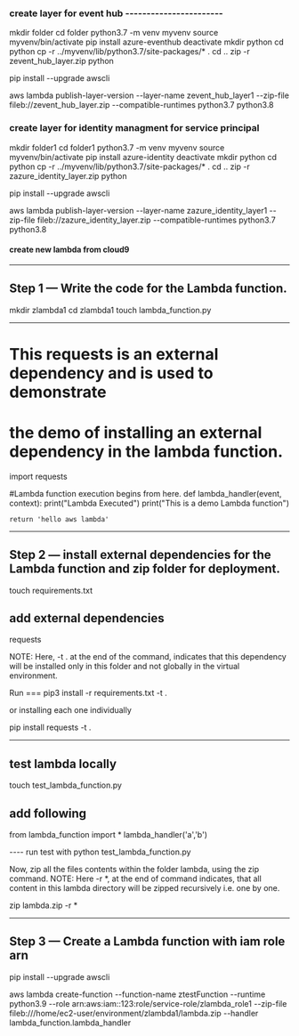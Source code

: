 ### create layer for event hub -----------------------
mkdir folder
cd folder
python3.7 -m venv myvenv
source myvenv/bin/activate
pip install azure-eventhub
deactivate
mkdir python
cd python
cp -r ../myvenv/lib/python3.7/site-packages/* .
cd ..
zip -r zevent_hub_layer.zip python


pip install --upgrade awscli

aws lambda publish-layer-version --layer-name zevent_hub_layer1 --zip-file fileb://zevent_hub_layer.zip --compatible-runtimes python3.7 python3.8


### create layer for identity managment for service principal
mkdir folder1
cd folder1
python3.7 -m venv myvenv
source myvenv/bin/activate
pip install azure-identity
deactivate
mkdir python
cd python
cp -r ../myvenv/lib/python3.7/site-packages/* .
cd ..
zip -r zazure_identity_layer.zip python


pip install --upgrade awscli

aws lambda publish-layer-version --layer-name zazure_identity_layer1 --zip-file fileb://zazure_identity_layer.zip --compatible-runtimes python3.7 python3.8

#### create new lambda from cloud9
------------------------------
Step 1 — Write the code for the Lambda function.
------------------------------
mkdir zlambda1
cd zlambda1
touch lambda_function.py

------------------------------
# This requests is an external dependency and is used to demonstrate 
# the demo of installing an external dependency in the lambda function.
import requests

#Lambda function execution begins from here.
def lambda_handler(event, context):
    print("Lambda Executed")
    print("This is a demo Lambda function")
    
    return 'hello aws lambda'

-----------------------
Step 2 — install external dependencies for the Lambda function and zip folder for deployment.
-----------------------------
touch requirements.txt
## add external dependencies
requests

NOTE: Here, -t . at the end of the command, indicates that this dependency will be installed only in this folder and not globally in the virtual environment.

Run === pip3 install -r requirements.txt -t .

or installing each one individually

pip install requests -t .

--------------------
test lambda locally
-------------------
touch test_lambda_function.py
## add following
from lambda_function import *
lambda_handler('a','b')

---- run test with python test_lambda_function.py

Now, zip all the files contents within the folder lambda, using the zip command.
NOTE: Here -r *, at the end of command indicates, that all content in this lambda directory will be zipped recursively i.e. one by one.

zip lambda.zip -r *

------------------------------
Step 3 — Create a Lambda function with iam role arn
------------------------------
pip install --upgrade awscli

aws lambda create-function --function-name ztestFunction --runtime python3.9 --role arn:aws:iam::123:role/service-role/zlambda_role1 --zip-file fileb:///home/ec2-user/environment/zlambda1/lambda.zip --handler lambda_function.lambda_handler

